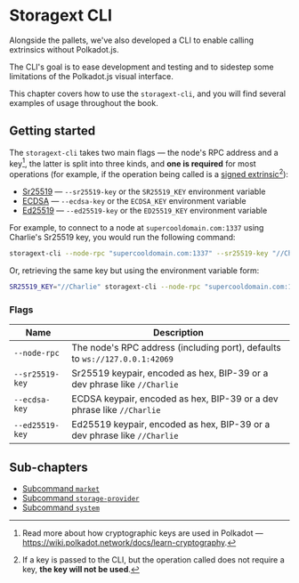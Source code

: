 # Storagext CLI

Alongside the pallets, we've also developed a CLI to enable calling extrinsics without Polkadot.js.

The CLI's goal is to ease development and testing and to sidestep some limitations of the Polkadot.js visual interface.

This chapter covers how to use the `storagext-cli`, and you will find several examples of usage throughout the book.

## Getting started

The `storagext-cli` takes two main flags — the node's RPC address and a key[^keys],
the latter is split into three kinds, and **one is required** for most operations
(for example, if the operation being called is a [signed extrinsic](https://wiki.polkadot.network/docs/learn-transactions#types-of-extrinsics)[^optional_keys]):

- [Sr25519](https://wiki.polkadot.network/docs/learn-cryptography) — `--sr25519-key` or the `SR25519_KEY` environment variable
- [ECDSA](https://en.bitcoin.it/wiki/Secp256k1) — `--ecdsa-key` or the `ECDSA_KEY` environment variable
- [Ed25519](https://en.wikipedia.org/wiki/EdDSA#Ed25519) — `--ed25519-key` or the `ED25519_KEY` environment variable

For example, to connect to a node at `supercooldomain.com:1337` using Charlie's Sr25519 key, you would run the following command:

```bash
storagext-cli --node-rpc "supercooldomain.com:1337" --sr25519-key "//Charlie" <commands>
```

Or, retrieving the same key but using the environment variable form:

```bash
SR25519_KEY="//Charlie" storagext-cli --node-rpc "supercooldomain.com:1337" <commands>
```

### Flags

| Name            | Description                                                                 |
| --------------- | --------------------------------------------------------------------------- |
| `--node-rpc`    | The node's RPC address (including port), defaults to `ws://127.0.0.1:42069` |
| `--sr25519-key` | Sr25519 keypair, encoded as hex, BIP-39 or a dev phrase like `//Charlie`    |
| `--ecdsa-key`   | ECDSA keypair, encoded as hex, BIP-39 or a dev phrase like `//Charlie`      |
| `--ed25519-key` | Ed25519 keypair, encoded as hex, BIP-39 or a dev phrase like `//Charlie`    |

[^keys]: Read more about how cryptographic keys are used in Polkadot — <https://wiki.polkadot.network/docs/learn-cryptography>.
[^optional_keys]: If a key is passed to the CLI, but the operation called does not require a key, **the key will not be used**.

## Sub-chapters

- [Subcommand `market`](market.md)
- [Subcommand `storage-provider`](storage-provider.md)
- [Subcommand `system`](system.md)
